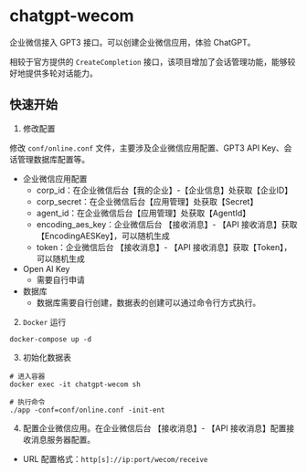 # chatgpt-wecom

企业微信接入 GPT3 接口。可以创建企业微信应用，体验 ChatGPT。

相较于官方提供的 `CreateCompletion` 接口，该项目增加了会话管理功能，能够较好地提供多轮对话能力。

## 快速开始

1. 修改配置

修改 `conf/online.conf` 文件，主要涉及企业微信应用配置、GPT3 API Key、会话管理数据库配置等。

- 企业微信应用配置
  - corp_id：在企业微信后台【我的企业】-【企业信息】处获取【企业ID】
  - corp_secret：在企业微信后台【应用管理】处获取【Secret】
  - agent_id：在企业微信后台【应用管理】处获取【AgentId】
  - encoding_aes_key：企业微信后台 【接收消息】- 【API 接收消息】获取【EncodingAESKey】，可以随机生成
  - token：企业微信后台 【接收消息】- 【API 接收消息】获取【Token】，可以随机生成
- Open AI Key
  - 需要自行申请
- 数据库
  - 数据库需要自行创建，数据表的创建可以通过命令行方式执行。

2. `Docker` 运行

```shell
docker-compose up -d
```

3. 初始化数据表

```shell
# 进入容器
docker exec -it chatgpt-wecom sh

# 执行命令
./app -conf=conf/online.conf -init-ent
```

4. 配置企业微信应用。在企业微信后台 【接收消息】- 【API 接收消息】配置接收消息服务器配置。

- URL 配置格式：`http[s]://ip:port/wecom/receive`
